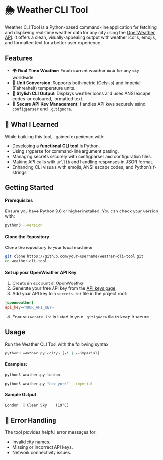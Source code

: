 # 🌦️ Weather CLI Tool

Weather CLI Tool is a Python-based command-line application for fetching and displaying real-time weather data for any city using the [OpenWeather API](/https://openweathermap.org/). It offers a clean, visually-appealing output with weather icons, emojis, and formatted text for a better user experience.

## Features
- 🌍 **Real-Time Weather**: Fetch current weather data for any city worldwide.
- 📏 **Unit Conversion**: Supports both metric (Celsius) and imperial (Fahrenheit) temperature units.
- 🎨 **Stylish CLI Output**: Displays weather icons and uses ANSI excape codes for coloured, formatted text.
- 🔑 **Secure API Key Management**: Handles API keys securely using `configparser` and `.gitignore`.

## 🧠 What I Learned

While building this tool, I gained experience with:
- Developing a **functional CLI tool** in Python.
- Using argparse for command-line argument parsing.
- Managing secrets securely with configparser and configuration files.
- Making API calls with `urllib` and handling responses in JSON format.
- Enhancing CLI visuals with emojis, ANSI escape codes, and Python’s f-strings.

## Getting Started

#### Prerequisites
Ensure you have Python 3.6 or higher installed. You can check your version with:

```bash
python3 --version
``` 
#### Clone the Repository
Clone the repository to your local machine:
```bash
git clone https://github.com/your-username/weather-cli-tool.git
cd weather-cli-tool
```
#### Set up your OpenWeather API Key
1. Create an account at [OpenWeather](/https://openweathermap.org/ )
2. Generate your free API key from the [API keys page](/https://home.openweathermap.org/api_keys)
3. Add your API key to a `secrets.ini` file in the project root:
```ini
[openweather]
api_key=<YOUR_API_KEY>
```
4. Ensure `secrets.ini` is listed in your `.gitignore` file to keep it secure.

## Usage
Run the Weather CLI Tool with the following syntax:
```bash
python3 weather.py <city> [-i | --imperial]
```

#### Examples:
```bash
python3 weather.py london
```
```bash
python3 weather.py "new york" --imperial
```

#### Sample Output
```plaintext
London  🔆 Clear Sky    (19°C)
```

## 🛑 Error Handling
The tool provides helpful error messages for:
- Invalid city names.
- Missing or incorrect API keys.
- Network connectivity issues.